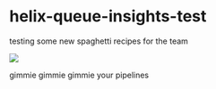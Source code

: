 # helix-queue-insights-test
testing some new spaghetti recipes for the team

![](https://external-preview.redd.it/3YBP_dNNYHYmMt15Gp1LU01ZDWD_HNpDQ6IgZpJfwpU.png?auto=webp&s=db34a62943dab04cbf4eb48a70d174bb3a8bb7a2)

gimmie gimmie gimmie your pipelines

